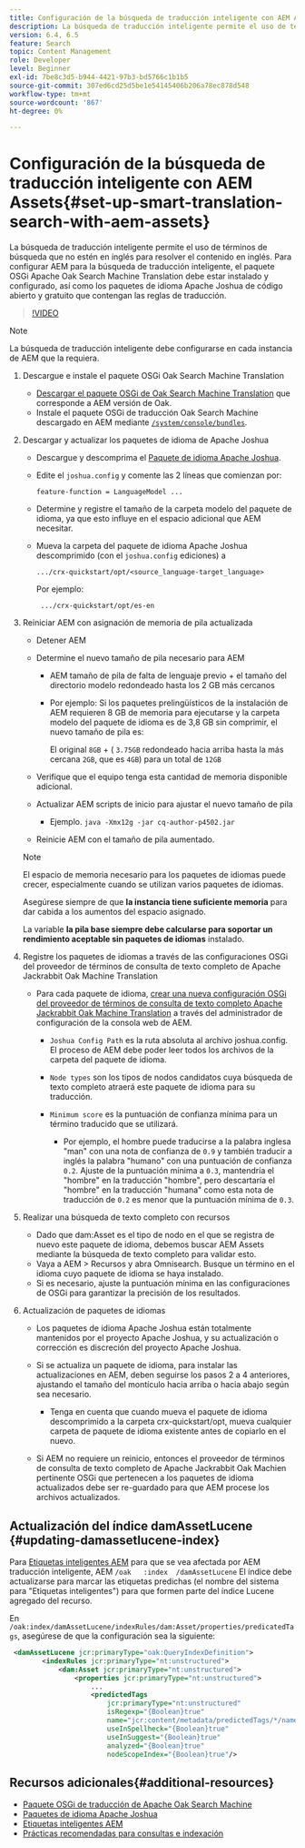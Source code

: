 ```yaml
---
title: Configuración de la búsqueda de traducción inteligente con AEM Assets
description: La búsqueda de traducción inteligente permite el uso de términos de búsqueda que no estén en inglés para resolver el contenido en inglés. Para configurar AEM para la búsqueda de traducción inteligente, el paquete OSGi Apache Oak Search Machine Translation debe estar instalado y configurado, así como los paquetes de idioma Apache Joshua de código abierto y gratuito que contengan las reglas de traducción.
version: 6.4, 6.5
feature: Search
topic: Content Management
role: Developer
level: Beginner
exl-id: 7be8c3d5-b944-4421-97b3-bd5766c1b1b5
source-git-commit: 307ed6cd25d5be1e54145406b206a78ec878d548
workflow-type: tm+mt
source-wordcount: '867'
ht-degree: 0%

---
```


# Configuración de la búsqueda de traducción inteligente con AEM Assets{#set-up-smart-translation-search-with-aem-assets}

La búsqueda de traducción inteligente permite el uso de términos de búsqueda que no estén en inglés para resolver el contenido en inglés. Para configurar AEM para la búsqueda de traducción inteligente, el paquete OSGi Apache Oak Search Machine Translation debe estar instalado y configurado, así como los paquetes de idioma Apache Joshua de código abierto y gratuito que contengan las reglas de traducción.

>[!VIDEO](https://video.tv.adobe.com/v/21291/?quality=9&learn=on)

>[!NOTE]
>
>La búsqueda de traducción inteligente debe configurarse en cada instancia de AEM que la requiera.

1. Descargue e instale el paquete OSGi Oak Search Machine Translation
   * [Descargar el paquete OSGi de Oak Search Machine Translation](https://search.maven.org/#search%7Cgav%7C1%7Cg%3A%22org.apache.jackrabbit%22%20AND%20a%3A%22oak-search-mt%22) que corresponde a AEM versión de Oak.
   * Instale el paquete OSGi de traducción Oak Search Machine descargado en AEM mediante [ `/system/console/bundles`](http://localhost:4502/system/console/bundles).

2. Descargar y actualizar los paquetes de idioma de Apache Joshua
   * Descargue y descomprima el [Paquete de idioma Apache Joshua](https://cwiki.apache.org/confluence/display/JOSHUA/Language+Packs).
   * Edite el `joshua.config` y comente las 2 líneas que comienzan por:

      ```
      feature-function = LanguageModel ...
      ```

   * Determine y registre el tamaño de la carpeta modelo del paquete de idioma, ya que esto influye en el espacio adicional que AEM necesitar.
   * Mueva la carpeta del paquete de idioma Apache Joshua descomprimido (con el `joshua.config` ediciones) a

      ```
      .../crx-quickstart/opt/<source_language-target_language>
      ```

      Por ejemplo:

      ```
       .../crx-quickstart/opt/es-en
      ```

3. Reiniciar AEM con asignación de memoria de pila actualizada
   * Detener AEM
   * Determine el nuevo tamaño de pila necesario para AEM

      * AEM tamaño de pila de falta de lenguaje previo + el tamaño del directorio modelo redondeado hasta los 2 GB más cercanos
      * Por ejemplo: Si los paquetes prelingüísticos de la instalación de AEM requieren 8 GB de memoria para ejecutarse y la carpeta modelo del paquete de idioma es de 3,8 GB sin comprimir, el nuevo tamaño de pila es:

         El original `8GB` + ( `3.75GB` redondeado hacia arriba hasta la más cercana `2GB`, que es `4GB`) para un total de `12GB`
   * Verifique que el equipo tenga esta cantidad de memoria disponible adicional.
   * Actualizar AEM scripts de inicio para ajustar el nuevo tamaño de pila

      * Ejemplo. `java -Xmx12g -jar cq-author-p4502.jar`
   * Reinicie AEM con el tamaño de pila aumentado.

   >[!NOTE]
   >
   >El espacio de memoria necesario para los paquetes de idiomas puede crecer, especialmente cuando se utilizan varios paquetes de idiomas.
   >
   >
   >Asegúrese siempre de que **la instancia tiene suficiente memoria** para dar cabida a los aumentos del espacio asignado.
   >
   >
   >La variable **la pila base siempre debe calcularse para soportar un rendimiento aceptable sin paquetes de idiomas** instalado.

4. Registre los paquetes de idiomas a través de las configuraciones OSGi del proveedor de términos de consulta de texto completo de Apache Jackrabbit Oak Machine Translation

   * Para cada paquete de idioma, [crear una nueva configuración OSGi del proveedor de términos de consulta de texto completo Apache Jackrabbit Oak Machine Translation](http://localhost:4502/system/console/configMgr/org.apache.jackrabbit.oak.plugins.index.mt.MTFulltextQueryTermsProviderFactory) a través del administrador de configuración de la consola web de AEM.

      * `Joshua Config Path` es la ruta absoluta al archivo joshua.config. El proceso de AEM debe poder leer todos los archivos de la carpeta del paquete de idioma.
      * `Node types` son los tipos de nodos candidatos cuya búsqueda de texto completo atraerá este paquete de idioma para su traducción.
      * `Minimum score` es la puntuación de confianza mínima para un término traducido que se utilizará.

         * Por ejemplo, el hombre puede traducirse a la palabra inglesa &quot;man&quot; con una nota de confianza de `0.9` y también traducir a inglés la palabra &quot;humano&quot; con una puntuación de confianza `0.2`. Ajuste de la puntuación mínima a `0.3`, mantendría el &quot;hombre&quot; en la traducción &quot;hombre&quot;, pero descartaría el &quot;hombre&quot; en la traducción &quot;humana&quot; como esta nota de traducción de `0.2` es menor que la puntuación mínima de `0.3`.

5. Realizar una búsqueda de texto completo con recursos
   * Dado que dam:Asset es el tipo de nodo en el que se registra de nuevo este paquete de idioma, debemos buscar AEM Assets mediante la búsqueda de texto completo para validar esto.
   * Vaya a AEM > Recursos y abra Omnisearch. Busque un término en el idioma cuyo paquete de idioma se haya instalado.
   * Si es necesario, ajuste la puntuación mínima en las configuraciones de OSGi para garantizar la precisión de los resultados.

6. Actualización de paquetes de idiomas
   * Los paquetes de idioma Apache Joshua están totalmente mantenidos por el proyecto Apache Joshua, y su actualización o corrección es discreción del proyecto Apache Joshua.
   * Si se actualiza un paquete de idioma, para instalar las actualizaciones en AEM, deben seguirse los pasos 2 a 4 anteriores, ajustando el tamaño del montículo hacia arriba o hacia abajo según sea necesario.

      * Tenga en cuenta que cuando mueva el paquete de idioma descomprimido a la carpeta crx-quickstart/opt, mueva cualquier carpeta de paquete de idioma existente antes de copiarlo en el nuevo.
   * Si AEM no requiere un reinicio, entonces el proveedor de términos de consulta de texto completo de Apache Jackrabbit Oak Machien pertinente OSGi que pertenecen a los paquetes de idioma actualizados debe ser re-guardado para que AEM procese los archivos actualizados.


## Actualización del índice damAssetLucene {#updating-damassetlucene-index}

Para [Etiquetas inteligentes AEM](https://helpx.adobe.com/experience-manager/6-3/assets/using/touch-ui-smart-tags.html) para que se vea afectada por AEM traducción inteligente, AEM `/oak   :index  /damAssetLucene` El índice debe actualizarse para marcar las etiquetas predichas (el nombre del sistema para &quot;Etiquetas inteligentes&quot;) para que formen parte del índice Lucene agregado del recurso.

En `/oak:index/damAssetLucene/indexRules/dam:Asset/properties/predicatedTags`, asegúrese de que la configuración sea la siguiente:

```xml
 <damAssetLucene jcr:primaryType="oak:QueryIndexDefinition">
        <indexRules jcr:primaryType="nt:unstructured">
            <dam:Asset jcr:primaryType="nt:unstructured">
                <properties jcr:primaryType="nt:unstructured">
                    ...
                    <predictedTags
                        jcr:primaryType="nt:unstructured"
                        isRegexp="{Boolean}true"
                        name="jcr:content/metadata/predictedTags/*/name"
                        useInSpellheck="{Boolean}true"
                        useInSuggest="{Boolean}true"
                        analyzed="{Boolean}true"
                        nodeScopeIndex="{Boolean}true"/>
```

## Recursos adicionales{#additional-resources}

* [Paquete OSGi de traducción de Apache Oak Search Machine](https://search.maven.org/#search%7Cgav%7C1%7Cg%3A%22org.apache.jackrabbit%22%20AND%20a%3A%22oak-search-mt%22)
* [Paquetes de idioma Apache Joshua](https://cwiki.apache.org/confluence/display/JOSHUA/Language+Packs)
* [Etiquetas inteligentes AEM](https://helpx.adobe.com/experience-manager/6-3/assets/using/touch-ui-smart-tags.html)
* [Prácticas recomendadas para consultas e indexación](https://helpx.adobe.com/experience-manager/6-5/sites/deploying/using/best-practices-for-queries-and-indexing.html)
